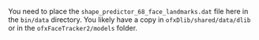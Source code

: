 You need to place the `shape_predictor_68_face_landmarks.dat` file here in the `bin/data` directory.  You likely have a copy in `ofxDlib/shared/data/dlib` or in the `ofxFaceTracker2/models` folder.
